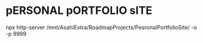 # pERSONAL pORTFOLIO sITE
npx http-server /mnt/AsahiExtra/RoadmapProjects/PesronalPortfolioSite/ -o -p 9999
